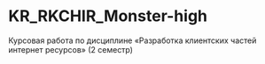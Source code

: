 # KR_RKCHIR_Monster-high
Курсовая работа по дисциплине «Разработка клиентских частей интернет ресурсов» (2 семестр)
